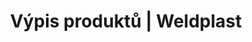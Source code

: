 ---
Filename: "produkty?pg=16"
Link: "file:/Users/vinayakpatel/Downloads/www.weldplast.cz/produkty%3Fpg=16"
product_name: "null"
product_id: "null"
title: "Výpis produktů | Weldplast"
product_desc: ""
product_specs: ""
product_downloads: ""
href: ""
p_desc_2: ""
accessories: ""
similar_products: ""
---